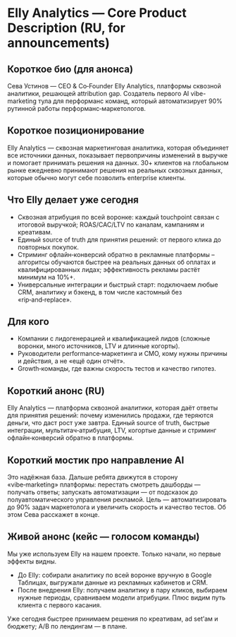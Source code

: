 # Elly Analytics — Core Product Description (RU, for announcements)

## Короткое био (для анонса)
Сева Устинов — CEO & Co‑Founder Elly Analytics, платформы сквозной аналитики, решающей attribution gap. Создатель первого AI vibe-marketing тула для перформанс команд, который автоматизирует 90% рутинной работы перформанс‑маркетологов.

## Короткое позиционирование
Elly Analytics — сквозная маркетинговая аналитика, которая объединяет все источники данных, показывает первопричины изменений в выручке и помогает принимать решения на данных. 30+ клиентов на глобальном рынке ежедневно принимают решения на реальных сквозных данных, которые обычно могут себе позволить enterprise клиенты.

## Что  Elly делает уже сегодня
- Сквозная атрибуция по всей воронке: каждый touchpoint связан с итоговой выручкой; ROAS/CAC/LTV по каналам, кампаниям и креативам.
- Единый source of truth для принятия решений: от первого клика до повторных покупок.
- Стриминг офлайн‑конверсий обратно в рекламные платформы – алгоритсы обучаются быстрее на реальных данных об оплатах и квалифицированных лидах; эффективность рекламы растёт минимум на 10%+.
- Универсальные интеграции и быстрый старт: подключаем любые CRM, аналитику и бэкенд, в том числе кастомный без «rip‑and‑replace».

## Для кого
- Компании с лидогенерацией и квалификацией лидов (сложные воронки, много источников, LTV и длинные когорты).
- Руководители performance‑маркетинга и CMO, кому нужны причины и действия, а не «ещё один отчёт».
- Growth‑команды, где важны скорость тестов и качество гипотез.

## Короткий анонс (RU)
Elly Analytics — платформа сквозной аналитики, которая даёт ответы для принятия решений: почему изменились продажи, где теряются деньги, что даст рост уже завтра. Единый source of truth, быстрые интеграции, мультитач‑атрибуция, LTV, когортые данные и стриминг офлайн‑конверсий обратно в платформы. 

## Короткий мостик про направление AI
Это надёжная база. Дальше ребята движутся в сторону «vibe‑marketing» платформы: перестать смотреть дашборды — получать ответы; запускать автоматизации — от подсказок до полуавтоматического управления рекламой. Цель — автоматизировать до 90% задач маркетолога и увеличить скорость и качество тестов. Об этом Сева расскажет в конце.



## Живой анонс (кейс — голосом команды)

Мы уже используем Elly на нашем проекте. Только начали, но первые эффекты видны.

- До Elly: собирали аналитику по всей воронке вручную в Google Таблицах, выгружали данные из рекламных кабинетов и CRM.
- После внедрения Elly: получаем аналитику в пару кликов, выбираем нужные периоды, сравниваем модели атрибуции. Плюс видим путь клиента с первого касания.

Уже сегодня быстрее принимаем решения по креативам, ad set’ам и бюджету; A/B по лендингам — в плане.

